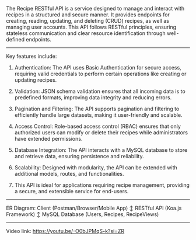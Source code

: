 The Recipe RESTful API is a service designed to manage and interact with recipes in a
structured and secure manner. It provides endpoints for creating, reading, updating, and
deleting (CRUD) recipes, as well as managing user accounts. This API follows RESTful
principles, ensuring stateless communication and clear resource identification through
well-defined endpoints.

------------------------------------------------------------------------------------------------------------------------------------------------------------------------------------------

Key features include:
1. Authentication: The API uses Basic Authentication for secure access, requiring
   valid credentials to perform certain operations like creating or updating recipes.

2. Validation: JSON schema validation ensures that all incoming data is to predefined formats,
   improving data integrity and reducing errors.

3. Pagination and Filtering: The API supports pagination and filtering to efficiently
   handle large datasets, making it user-friendly and scalable.

4. Access Control: Role-based access control (RBAC) ensures that only authorized
   users can modify or delete their recipes while administrators have extended permissions.
   
6. Database Integration: The API interacts with a MySQL database to store and retrieve data,
   ensuring persistence and reliability.

7. Scalability: Designed with modularity, the API can be extended with additional models, routes,
   and functionalities.
   
9. This API is ideal for applications requiring recipe management, providing a secure, and extensible
   service for end-users.
   

------------------------------------------------------------------------------------------------------------------------------------------------------------------------------------------
ER Diagram:
Client (Postman/Browser/Mobile App)
↕
RESTful API (Koa.js Framework)
↕
MySQL Database (Users, Recipes, RecipeViews)

------------------------------------------------------------------------------------------------------------------------------------------------------------------------------------------

Video link: https://youtu.be/-O0bJPMqS-k?si=ZR
